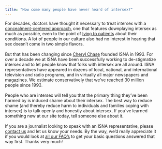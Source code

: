 ```yaml
---
title: "How come many people have never heard of intersex?"
---
```


For decades, doctors have thought it necessary to treat intersex with a [concealment-centered approach][1], one that features downplaying intersex as much as possible, even to the point of [lying to patients][2] about their conditions. A lot of people in our culture also had no interest in hearing that sex doesn&#8217;t come in two simple flavors.<br><br>But that has been changing since [Cheryl Chase][3] founded <span class="caps">ISNA</span> in 1993. For over a decade we at <span class="caps">ISNA</span> have been successfully working to de-stigmatize intersex and to let people know that folks with intersex are all around. <span class="caps">ISNA</span> representatives have appeared in dozens of local, national, and international television and radio programs, and in virtually all major newspapers and magazines. We estimate conservatively that we&#8217;ve reached 30 million people since 1993.<br><br>People who are intersex will tell you that the primary thing they&#8217;ve been harmed by is induced shame about their intersex. The best way to reduce shame (and thereby reduce harm to individuals and families coping with intersex) is to talk openly and honestly about intersex. If you&#8217;ve learned something new at our site today, tell someone else about it.<br><br>If you are a journalist looking to speak with an <span class="caps">ISNA</span> representative, please [contact us][4] and let us know your needs. By the way, we&#8217;d really appreciate it if you would look at [all our <span class="caps">FAQ</span>&#8217;s][5] to get your basic questions answered that way first. Thanks very much!

 [1]: /compare
 [2]: /faq/concealment
 [3]: /about/staff/cheryl
 [4]: /about/contact
 [5]: /faq